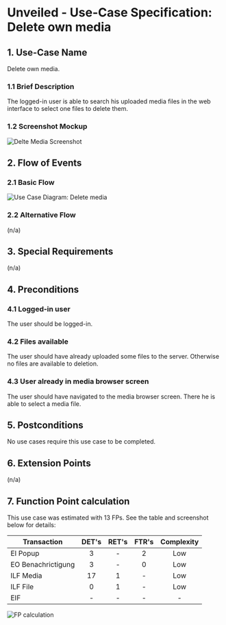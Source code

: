 # Unveiled - Use-Case Specification: Delete own media

## 1. Use-Case Name
Delete own media.

### 1.1 Brief Description
The logged-in user is able to search his uploaded media files in the web interface to select one files to delete them.

### 1.2 Screenshot Mockup
![][screenshot]

## 2. Flow of Events

### 2.1 Basic Flow
![][basic flow]

### 2.2 Alternative Flow
(n/a)

## 3. Special Requirements
(n/a)

## 4. Preconditions
### 4.1 Logged-in user
The user should be logged-in.

### 4.2 Files available
The user should have already uploaded some files to the server. Otherwise no files are available to deletion.

### 4.3 User already in media browser screen
The user should have navigated to the media browser screen. There he is able to select a media file.

## 5. Postconditions
No use cases require this use case to be completed.

## 6. Extension Points
(n/a)

## 7. Function Point calculation
This use case was estimated with 13 FPs. See the table and screenshot below for details:

| Transaction | DET's | RET's | FTR's | Complexity |
|-----------------------|:-:|:-:|:-:|:---:|
| EI Popup              | 3 | - | 2 | Low |
| EO Benachrictigung    | 3 | - | 0 | Low |
| ILF Media             | 17 | 1 | - | Low |
| ILF File              | 0 | 1 | - | Low |
| EIF                   | - | - | - | - |

![][fp calculation]

<!-- Link definitions: -->
[basic flow]: https://raw.githubusercontent.com/SAS-Systems/Unveiled-Documentation/master/Bilder/UC_Diagrams/UC_Diagram_Delete_own_media.png "Use Case Diagram: Delete media"
[screenshot]: https://raw.githubusercontent.com/SAS-Systems/Unveiled-Documentation/master/Bilder/Screenshots_website/delete_media.PNG "Delte Media Screenshot"
[fp calculation]: https://raw.githubusercontent.com/SAS-Systems/Unveiled-Documentation/master/Bilder/FP%20calculation/FP_delete_own_media.PNG "FP calculation"
